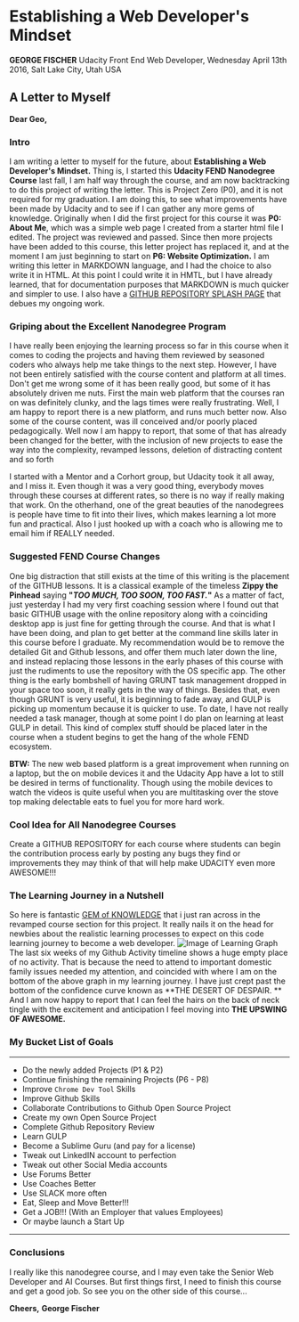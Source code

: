 # Establishing a Web Developer's Mindset
**GEORGE FISCHER**
Udacity Front End Web Developer, Wednesday April 13th 2016, Salt Lake City, Utah USA
## A Letter to Myself
**Dear Geo,**
### Intro
I am writing a letter to myself for the future, about **Establishing a Web Developer's Mindset.**  Thing is, I started this **Udacity FEND Nanodegree Course** last fall, I am half way through the course, and am now backtracking to do this project of writing the letter.  This is Project Zero (P0), and it is not required for my graduation.  I am doing this,  to see what improvements have been made by Udacity and to see if I can gather any more gems of knowledge.  Originally when I did the first project for this course it was **P0: About Me**, which was a simple web page I created from a starter html file I edited.  The project was reviewed and passed.  Since then more projects have been added to this course, this letter project has replaced it, and at the moment I am just beginning to start on **P6: Website Optimization.**  I am writing this letter in MARKDOWN language, and I had the choice to also write it in HTML.  At this point I could write it in HMTL, but I have already learned, that for documentation purposes that MARKDOWN is much quicker and simpler to use.  I also have a [GITHUB REPOSITORY SPLASH PAGE](http://geosynchronous.github.io) that debues my ongoing work.
### Griping about the Excellent Nanodegree Program
I have really been enjoying the learning process so far in this course when it comes to coding the projects and having them reviewed by seasoned coders who always help me take things to the next step.  However, I have not been entirely satisfied with the course content and platform at all times.  Don't get me wrong some of it has been really good, but some of it has absolutely driven me nuts.  First the main web platform that the courses ran on was definitely clunky, and the lags times were really frustrating.  Well, I am happy to report there is a new platform, and runs much better now.  Also some of the course content, was ill conceived and/or poorly placed pedagogically.  Well now I am happy to report, that some of that has already been changed for the better, with the inclusion of new projects to ease the way into the complexity, revamped lessons, deletion of distracting content and so forth

I started with a Mentor and a Corhort group, but Udacity took it all away, and I miss it.  Even though it was a very good thing, everybody moves through these courses at different rates, so there is no way if really making that work.  On the otherhand, one of the great beauties of the nanodegrees is people have time to fit into their lives, which makes learning a lot more fun and practical.  Also I just hooked up with a coach who is allowing me to email him if REALLY needed.
### Suggested FEND Course Changes
One big distraction that still exists at the time of this writing is the placement of the GITHUB lessons.  It is a classical example of the timeless **Zippy the Pinhead** saying **"_TOO MUCH, TOO SOON, TOO FAST._"**  As a matter of fact, just yesterday I had my very first coaching session where I found out that basic GITHUB usage with the online repository along with a coinciding desktop app is just fine for getting through the course.  And that is what I have been doing, and plan to get better at the command line skills later in this course before I graduate.  My recommendation would be to remove the detailed Git and Github lessons, and offer them much later down the line, and instead replacing those lessons in the early phases of this course with just the rudiments to use the repository with the OS specific app.  The other thing is the early bombshell of having GRUNT task management dropped in your space too soon,  it really gets in the way of things.  Besides that, even though GRUNT is very useful, it is beginning to fade away, and GULP is picking up momentum because it is quicker to use.  To date, I have not really needed a task manager, though at some point I do plan on learning at least GULP in detail.  This kind of complex stuff should be placed later in the course when a student begins to get the hang of the whole FEND ecosystem.

**BTW:** The new web based platform is a great improvement when running on a laptop, but the on mobile devices it and the Udacity App have a lot to still be desired in terms of functionality. Though using the mobile devices to watch the videos is quite useful when you are multitasking over the stove top making delectable eats to fuel you for more hard work.

### Cool Idea for All Nanodegree Courses
Create a GITHUB REPOSITORY for each course where students can begin the contribution process early by posting any bugs they find or improvements they may think of that will help make UDACITY even more AWESOME!!!
### The Learning Journey in a Nutshell
So here is fantastic [GEM of KNOWLEDGE](https://www.vikingcodeschool.com/posts/why-learning-to-code-is-so-damn-hard) that i just ran across in the revamped course section for this project.  It really nails it on the head for newbies about the realistic learning processes to expect on this code learning journey to become a web developer.
![Image of Learning Graph](http://s3.amazonaws.com/viking_education/web_development/blog/coding_is_hard_combined_chart.png)
The last six weeks of my Github Activity timeline shows a huge empty place of no activity.  That is because the need to attend to important domestic family issues needed my attention, and coincided with where I am on the bottom of the above graph in my learning journey.  I have just crept past the bottom of the confidence curve known as **THE DESERT OF DESPAIR. **  And I am now happy to report that I can feel the hairs on the back of neck tingle with the excitement and anticipation I feel moving into **THE UPSWING OF AWESOME.**
### My Bucket List of Goals
---
- Do the newly added Projects (P1 & P2)
- Continue finishing the remaining Projects (P6 - P8)
- Improve `Chrome Dev Tool` Skills
- Improve Github Skills
- Collaborate Contributions to Github Open Source Project
- Create my own Open Source Project
- Complete Github Repository Review
- Learn GULP
- Become a Sublime Guru (and pay for a license)
- Tweak out LinkedIN account to perfection
- Tweak out other Social Media accounts
- Use Forums Better
- Use Coaches Better
- Use SLACK more often
- Eat, Sleep and Move Better!!!
- Get a JOB!!! (With an Employer that values Employees)
- Or maybe launch a Start Up

---
### Conclusions
I really like this nanodegree course, and I may even take the Senior Web Developer and AI Courses.  But first things first, I need to finish this course and get a good job.  So see you on the other side of this course...


**Cheers,**
**George Fischer**
